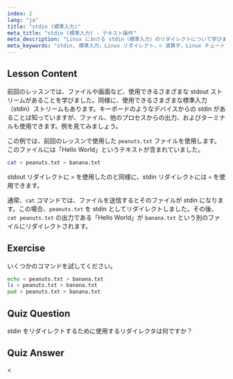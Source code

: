 ```yaml
---
index: 2
lang: "ja"
title: "stdin (標準入力)"
meta_title: "stdin (標準入力) - テキスト操作"
meta_description: "Linux における stdin（標準入力）のリダイレクトについて学びます。ファイルやコマンドで '<' 演算子を使用する方法を理解します。実践的な例を探求し、Linux コマンドラインスキルを向上させます。"
meta_keywords: "stdin, 標準入力，Linux リダイレクト，< 演算子，Linux チュートリアル，コマンドライン，初心者，ガイド"
---
```


## Lesson Content

前回のレッスンでは、ファイルや画面など、使用できるさまざまな stdout ストリームがあることを学びました。同様に、使用できるさまざまな標準入力（stdin）ストリームもあります。キーボードのようなデバイスからの stdin があることは知っていますが、ファイル、他のプロセスからの出力、およびターミナルも使用できます。例を見てみましょう。

この例では、前回のレッスンで使用した `peanuts.txt` ファイルを使用します。このファイルには「Hello World」というテキストが含まれていました。

```bash
cat < peanuts.txt > banana.txt
```

stdout リダイレクトに `>` を使用したのと同様に、stdin リダイレクトには `<` を使用できます。

通常、`cat` コマンドでは、ファイルを送信するとそのファイルが stdin になります。この場合、`peanuts.txt` を stdin としてリダイレクトしました。その後、`cat peanuts.txt` の出力である「Hello World」が `banana.txt` という別のファイルにリダイレクトされます。

## Exercise

いくつかのコマンドを試してください。

```bash
echo < peanuts.txt > banana.txt
ls < peanuts.txt > banana.txt
pwd < peanuts.txt > banana.txt
```

## Quiz Question

stdin をリダイレクトするために使用するリダイレクタは何ですか？

## Quiz Answer

<
